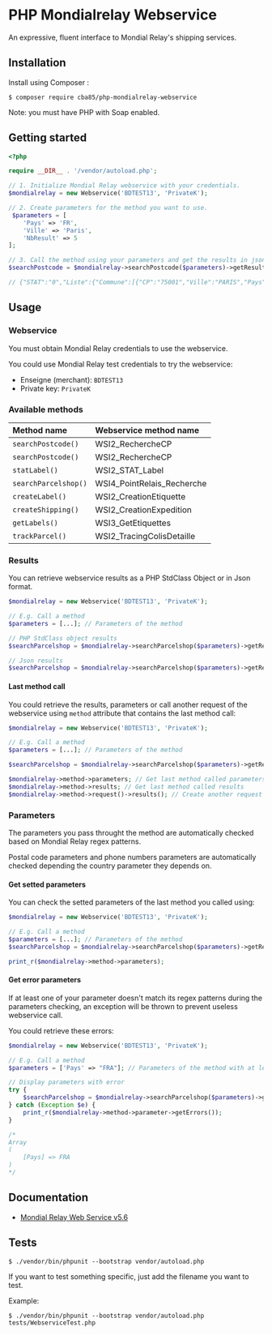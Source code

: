 # PHP Mondialrelay Webservice

An expressive, fluent interface to Mondial Relay's shipping services.

## Installation

Install using Composer :

```
$ composer require cba85/php-mondialrelay-webservice
```

Note: you must have PHP with Soap enabled.

## Getting started

```php
<?php

require __DIR__ . '/vendor/autoload.php';

// 1. Initialize Mondial Relay webservice with your credentials.
$mondialrelay = new Webservice('BDTEST13', 'PrivateK');

// 2. Create parameters for the method you want to use.
 $parameters = [
    'Pays' => 'FR',
    'Ville' => 'Paris',
    'NbResult' => 5
];

// 3. Call the method using your parameters and get the results in json format
$searchPostcode = $mondialrelay->searchPostcode($parameters)->getResultsInJson();

// {"STAT":"0","Liste":{"Commune":[{"CP":"75001","Ville":"PARIS","Pays":"FR"},{"CP":"75002","Ville":"PARIS","Pays":"FR"},{"CP":"75003","Ville":"PARIS","Pays":"FR"},{"CP":"75004","Ville":"PARIS","Pays":"FR"},{"CP":"75005","Ville":"PARIS","Pays":"FR"}]}}
```

## Usage

### Webservice

You must obtain Mondial Relay credentials to use the webservice.

You could use Mondial Relay test credentials to try the webservice:

- Enseigne (merchant): `BDTEST13`
- Private key: `PrivateK`

### Available methods

| Method name          | Webservice method name     |
| :------------------- | :------------------------- |
| `searchPostcode()`   | WSI2_RechercheCP           |
| `searchPostcode()`   | WSI2_RechercheCP           |
| `statLabel()`        | WSI2_STAT_Label            |
| `searchParcelshop()` | WSI4_PointRelais_Recherche |
| `createLabel()`      | WSI2_CreationEtiquette     |
| `createShipping()`   | WSI2_CreationExpedition    |
| `getLabels()`        | WSI3_GetEtiquettes         |
| `trackParcel()`      | WSI2_TracingColisDetaille  |

### Results

You can retrieve webservice results as a PHP StdClass Object or in Json format.

```php
$mondialrelay = new Webservice('BDTEST13', 'PrivateK');

// E.g. Call a method
$parameters = [...]; // Parameters of the method

// PHP StdClass object results
$searchParcelshop = $mondialrelay->searchParcelshop($parameters)->getResults();

// Json results
$searchParcelshop = $mondialrelay->searchParcelshop($parameters)->getResultsInJson();
```

#### Last method call

You could retrieve the results, parameters or call another request of the webservice using `method` attribute that contains the last method call:

```php
$mondialrelay = new Webservice('BDTEST13', 'PrivateK');

// E.g. Call a method
$parameters = [...]; // Parameters of the method

$searchParcelshop = $mondialrelay->searchParcelshop($parameters)->getResults();

$mondialrelay->method->parameters; // Get last method called parameters
$mondialrelay->method->results; // Get last method called results
$mondialrelay->method->request()->results(); // Create another request using last method and parameters called and get the results
```

### Parameters

The parameters you pass throught the method are automatically checked based on Mondial Relay regex patterns.

Postal code parameters and phone numbers parameters are automatically checked depending the country parameter they depends on.

#### Get setted parameters

You can check the setted parameters of the last method you called using:

```php
$mondialrelay = new Webservice('BDTEST13', 'PrivateK');

// E.g. Call a method
$parameters = [...]; // Parameters of the method
$searchParcelshop = $mondialrelay->searchParcelshop($parameters)->getResults();

print_r($mondialrelay->method->parameters);
```

#### Get error parameters

If at least one of your parameter doesn't match its regex patterns during the parameters checking, an exception will be thrown to prevent useless webservice call.

You could retrieve these errors:

```php
$mondialrelay = new Webservice('BDTEST13', 'PrivateK');

// E.g. Call a method
$parameters = ['Pays' => "FRA"]; // Parameters of the method with at least a bad parameter

// Display parameters with error
try {
    $searchParcelshop = $mondialrelay->searchParcelshop($parameters)->getResults();
} catch (Exception $e) {
    print_r($mondialrelay->method->parameter->getErrors());
}

/*
Array
(
    [Pays] => FRA
)
*/
```

## Documentation

- [Mondial Relay Web Service v5.6](https://www.mondialrelay.fr/media/108937/Solution-Web-Service-V5.6.pdf)

## Tests

```
$ ./vendor/bin/phpunit --bootstrap vendor/autoload.php
```

If you want to test something specific, just add the filename you want to test.

Example:

```
$ ./vendor/bin/phpunit --bootstrap vendor/autoload.php tests/WebserviceTest.php
```
